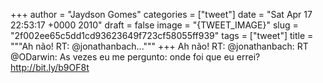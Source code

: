 
+++
author = "Jaydson Gomes"
categories = ["tweet"]
date = "Sat Apr 17 22:53:17 +0000 2010"
draft = false
image = "{TWEET_IMAGE}"
slug = "2f002ee65c5dd1cd93623649f723cf58055ff939"
tags = ["tweet"]
title = """Ah não! RT: @jonathanbach..."""
+++
Ah não! RT: @jonathanbach: RT @ODarwin: As vezes eu me pergunto: onde foi que eu errei? http://bit.ly/b9OF8t
